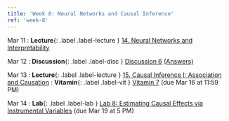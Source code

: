 ```yaml
---
title: 'Week 8: Neural Networks and Causal Inference'
ref: 'week-8'
---
```


Mar 11
: **Lecture**{: .label .label-lecture } [14. Neural Networks and Interpretability](lecture/lec14)

Mar 12
: **Discussion**{: .label .label-disc } [Discussion 6](https://drive.google.com/file/d/12dh7ARMDeThx07ZPoK5XWMPbUEXyJ2II/view?usp=sharing) [(Answers)](https://drive.google.com/file/d/1Koe7ODYdIZqg3y-eL7MEL3GTLM4RBSSp/view?usp=sharing)

Mar 13
: **Lecture**{: .label .label-lecture } [15. Causal Inference I: Association and Causation](lecture/lec15)
: **Vitamin**{: .label .label-vit } [Vitamin 7](https://www.gradescope.com/courses/959999/assignments/5919304/) (due Mar 16 at 11:59 PM)

Mar 14
: **Lab**{: .label .label-lab } [Lab 8: Estimating Causal Effects via Instrumental Variables](https://data102.datahub.berkeley.edu/hub/user-redirect/git-pull?repo=https%3A%2F%2Fgithub.com%2Fds-102%2Fsp25-materials&urlpath=lab%2Ftree%2Fsp25-materials%2Flab%2Flab08%2Flab08.ipynb&branch=main) (due Mar 19 at 5 PM)
